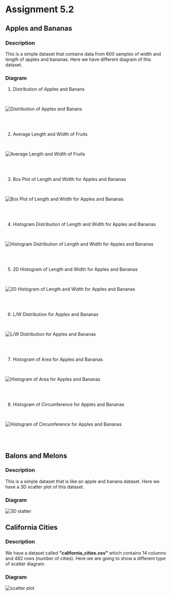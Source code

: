 # Assignment 5.2

## Apples and Bananas
### Description

This is a simple dataset that contains data from 600 samples of width and length of apples and bananas.
Here we have different diagram of this dataset.


### Diagram

1. Distribution of Apples and Banans
<br>

![Distribution of Apples and Banans](Apple_Banana\output\distribution.png)

<br/>
<br/>

2. Average Length and Width of Fruits
<br/>

![Average Length and Width of Fruits](Apple_Banana\output\average.png)

<br/>
<br/>

3. Box Plot of Length and Width for Apples and Bananas
<br/>

![Box Plot of Length and Width for Apples and Bananas](Apple_Banana\output\boxplot.png)

<br/>
<br/>

4. Histogram Distribution of Length and Width for Apples and Bananas
<br/>

![Histogram Distribution of Length and Width for Apples and Bananas](Apple_Banana\output\hist.png)

<br/>
<br/>

5. 2D Histogram of Length and Width for Apples and Bananas
<br/>

![2D Histogram of Length and Width for Apples and Bananas](Apple_Banana\output\2Dhist.png)

<br/>
<br/>

6. L/W Distribution for Apples and Bananas
<br/>

![L/W Distribution for Apples and Bananas](Apple_Banana\output\L-W.png)

<br/>
<br/>

7. Histogram of Area for Apples and Bananas
<br/>

![Histogram of Area for Apples and Bananas](Apple_Banana\output\step-area.png)

<br/>
<br/>

8. Histogram of Circumference for Apples and Bananas
<br/>

![Histogram of Circumference for Apples and Bananas](Apple_Banana\output\step-circumference.png)

<br/>
<br/>

## Balons and Melons
### Description

This is a simple dataset that is like an apple and banana dataset.
Here we have a 3D scatter plot of this dataset.


### Diagram
![3D statter](Balons_Melons\output\output.png)

## California Cities
### Description

We have a dataset called <b>"california_cities.csv"</b> which contains 14 columns and 482 rows (number of cities).
Here we are going to show a different type of scatter diagram.


### Diagram
![scatter plot](California_Cities\output\output.png)
